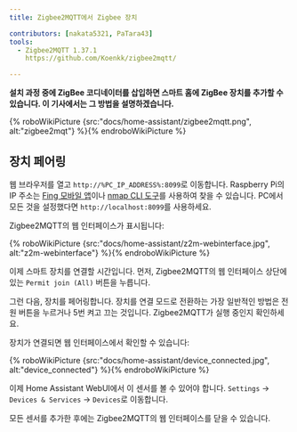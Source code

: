 ```yaml
---
title: Zigbee2MQTT에서 Zigbee 장치

contributors: [nakata5321, PaTara43]
tools:
  - Zigbee2MQTT 1.37.1
    https://github.com/Koenkk/zigbee2mqtt/

---
```


**설치 과정 중에 ZigBee 코디네이터를 삽입하면 스마트 홈에 ZigBee 장치를 추가할 수 있습니다. 이 기사에서는 그 방법을 설명하겠습니다.**

{% roboWikiPicture {src:"docs/home-assistant/zigbee2mqtt.png", alt:"zigbee2mqt"} %}{% endroboWikiPicture %}

## 장치 페어링

웹 브라우저를 열고 `http://%PC_IP_ADDRESS%:8099`로 이동합니다. Raspberry Pi의 IP 주소는 [Fing 모바일 앱](https://www.fing.com/products)이나 [nmap CLI 도구](https://vitux.com/find-devices-connected-to-your-network-with-nmap/)를 사용하여 찾을 수 있습니다. PC에서 모든 것을 설정했다면 `http://localhost:8099`를 사용하세요.

Zigbee2MQTT의 웹 인터페이스가 표시됩니다:


{% roboWikiPicture {src:"docs/home-assistant/z2m-webinterface.jpg", alt:"z2m-webinterface"} %}{% endroboWikiPicture %}


이제 스마트 장치를 연결할 시간입니다.
먼저, Zigbee2MQTT의 웹 인터페이스 상단에 있는 `Permit join (All)` 버튼을 누릅니다.

그런 다음, 장치를 페어링합니다. 장치를 연결 모드로 전환하는 가장 일반적인 방법은 전원 버튼을 누르거나 5번 켜고 끄는 것입니다. Zigbee2MQTT가 실행 중인지 확인하세요.

장치가 연결되면 웹 인터페이스에서 확인할 수 있습니다:

{% roboWikiPicture {src:"docs/home-assistant/device_connected.jpg", alt:"device_connected"} %}{% endroboWikiPicture %}

이제 Home Assistant WebUI에서 이 센서를 볼 수 있어야 합니다. `Settings` -> `Devices & Services` -> `Devices`로 이동합니다.

모든 센서를 추가한 후에는 Zigbee2MQTT의 웹 인터페이스를 닫을 수 있습니다.